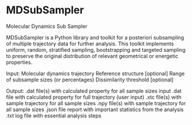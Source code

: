 # MDSubSampler
Molecular Dynamics Sub Sampler

MDSubSampler is a Python library and toolkit for a posteriori subsampling of multiple trajectory data for further analysis. This toolkit implements uniform, random, stratified sampling, bootstrapping and targeted sampling to preserve the original distribution of relevant geometrical or energetic properties.

Input:  Molecular dynamics trajectory 
        Reference structure [optional] 
        Range of subsample sizes (or percentages) 
        Dissimilarity threshold [optional] 
       

Output: .dat file(s) with calculated property for all sample sizes input
        .dat file with calculated property for full trajectory (user input)
        .xtc file(s) with sample trajectory for all sample sizes
        .npy file(s) with sample trajectory for all sample sizes 
        .json file report with important statistics from the analysis
        .txt log file with essential analysis steps
        
